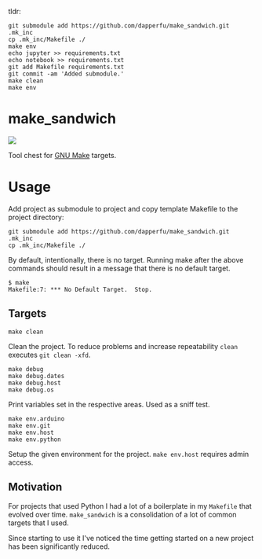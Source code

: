 tldr:

```shell
git submodule add https://github.com/dapperfu/make_sandwich.git .mk_inc
cp .mk_inc/Makefile ./
make env
echo jupyter >> requirements.txt
echo notebook >> requirements.txt
git add Makefile requirements.txt
git commit -am 'Added submodule.'
make clean
make env
```

# make_sandwich

![](https://imgs.xkcd.com/comics/sandwich.png )

Tool chest for [GNU Make](https://www.gnu.org/software/make/) targets.

# Usage

Add project as submodule to project and copy template Makefile to the project directory:

    git submodule add https://github.com/dapperfu/make_sandwich.git .mk_inc
    cp .mk_inc/Makefile ./

By default, intentionally, there is no target. Running make after the above commands should result in a message that there is no default target.

    $ make
    Makefile:7: *** No Default Target.  Stop.

## Targets

    make clean

Clean the project. To reduce problems and increase repeatability ```clean``` executes ```git clean -xfd```. 

    make debug
    make debug.dates
    make debug.host
    make debug.os

Print variables set in the respective areas. Used as a sniff test.

    make env.arduino
    make env.git
    make env.host
    make env.python

Setup the given environment for the project. ```make env.host``` requires admin access.


## Motivation

For projects that used Python I had a lot of a boilerplate in my ```Makefile``` that evolved over time. ```make_sandwich``` is a consolidation of a lot of common targets that I used.

Since starting to use it I've noticed the time getting started on a new project has been significantly reduced.
